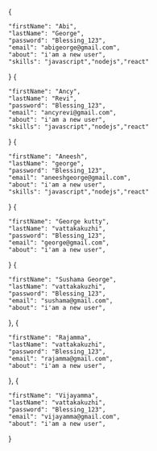 {
 
    "firstName": "Abi",
    "lastName": "George",
    "password": "Blessing_123",
    "email": "abigeorge@gmail.com",
    "about": "i'am a new user",
    "skills": "javascript","nodejs","react"
}
{
 
    "firstName": "Ancy",
    "lastName": "Revi",
    "password": "Blessing_123",
    "email": "ancyrevi@gmail.com",
    "about": "i'am a new user",
    "skills": "javascript","nodejs","react"
}
{
 
    "firstName": "Aneesh",
    "lastName": "george",
    "password": "Blessing_123",
    "email": "aneeshgeorge@gmail.com",
    "about": "i'am a new user",
    "skills": "javascript","nodejs","react"
}
{
 
    "firstName": "George kutty",
    "lastName": "vattakakuzhi",
    "password": "Blessing_123",
    "email": "george@gmail.com",
    "about": "i'am a new user",
 
}
{
 
    "firstName": "Sushama George",
    "lastName": "vattakakuzhi",
    "password": "Blessing_123",
    "email": "sushama@gmail.com",
    "about": "i'am a new user",
 
},
{
 
    "firstName": "Rajamma",
    "lastName": "vattakakuzhi",
    "password": "Blessing_123",
    "email": "rajamma@gmail.com",
    "about": "i'am a new user",
 
},
{
 
    "firstName": "Vijayamma",
    "lastName": "vattakakuzhi",
    "password": "Blessing_123",
    "email": "vijayamma@gmail.com",
    "about": "i'am a new user",
 
}